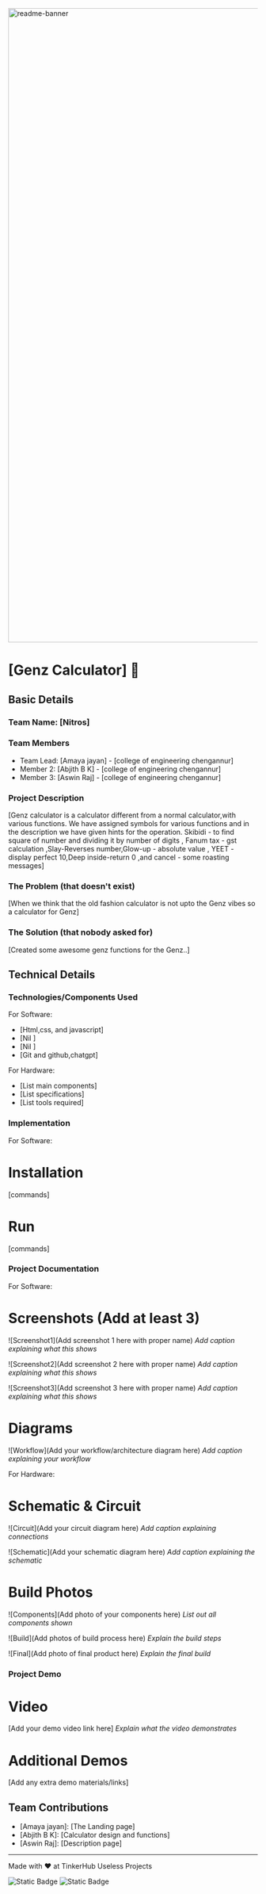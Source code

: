 <img width="1280" alt="readme-banner" src="https://github.com/user-attachments/assets/35332e92-44cb-425b-9dff-27bcf1023c6c">

# [Genz Calculator] 🎯


## Basic Details
### Team Name: [Nitros]


### Team Members
- Team Lead: [Amaya jayan] - [college of engineering chengannur]
- Member 2: [Abjith B K] - [college of engineering chengannur]
- Member 3: [Aswin Raj] - [college of engineering chengannur]

### Project Description
[Genz calculator is a calculator different from a normal calculator,with various functions. We have assigned symbols for various functions and in the description we have given hints for the operation.  Skibidi - to find square of number and dividing it by number of digits , Fanum tax - gst calculation ,Slay-Reverses number,Glow-up - absolute value , YEET - display perfect 10,Deep inside-return 0 ,and cancel - some roasting messages]

### The Problem (that doesn't exist)
[When we think that the old fashion calculator is not upto the Genz vibes so a calculator for Genz]

### The Solution (that nobody asked for)
[Created some awesome genz functions for the Genz..]

## Technical Details
### Technologies/Components Used
For Software:
- [Html,css, and javascript]
- [Nil ]
- [Nil ]
- [Git and github,chatgpt]

For Hardware:
- [List main components]
- [List specifications]
- [List tools required]

### Implementation
For Software:
# Installation
[commands]

# Run
[commands]

### Project Documentation
For Software:

# Screenshots (Add at least 3)
![Screenshot1](Add screenshot 1 here with proper name)
*Add caption explaining what this shows*

![Screenshot2](Add screenshot 2 here with proper name)
*Add caption explaining what this shows*

![Screenshot3](Add screenshot 3 here with proper name)
*Add caption explaining what this shows*

# Diagrams
![Workflow](Add your workflow/architecture diagram here)
*Add caption explaining your workflow*

For Hardware:

# Schematic & Circuit
![Circuit](Add your circuit diagram here)
*Add caption explaining connections*

![Schematic](Add your schematic diagram here)
*Add caption explaining the schematic*

# Build Photos
![Components](Add photo of your components here)
*List out all components shown*

![Build](Add photos of build process here)
*Explain the build steps*

![Final](Add photo of final product here)
*Explain the final build*

### Project Demo
# Video
[Add your demo video link here]
*Explain what the video demonstrates*

# Additional Demos
[Add any extra demo materials/links]

## Team Contributions
- [Amaya jayan]: [The Landing page]
- [Abjith B K]: [Calculator design and functions]
- [Aswin Raj]: [Description page]

---
Made with ❤️ at TinkerHub Useless Projects 

![Static Badge](https://img.shields.io/badge/TinkerHub-24?color=%23000000&link=https%3A%2F%2Fwww.tinkerhub.org%2F)
![Static Badge](https://img.shields.io/badge/UselessProject--24-24?link=https%3A%2F%2Fwww.tinkerhub.org%2Fevents%2FQ2Q1TQKX6Q%2FUseless%2520Projects)



